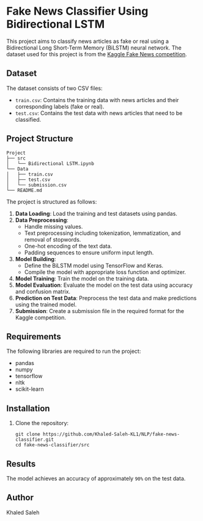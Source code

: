 # Fake News Classifier Using Bidirectional LSTM

This project aims to classify news articles as fake or real using a Bidirectional Long Short-Term Memory (BiLSTM) neural network. The dataset used for this project is from the [Kaggle Fake News competition](https://www.kaggle.com/c/fake-news/data).

## Dataset

The dataset consists of two CSV files:
- `train.csv`: Contains the training data with news articles and their corresponding labels (fake or real).
- `test.csv`: Contains the test data with news articles that need to be classified.

## Project Structure

```
Project
├── src
│   └── Bidirectional LSTM.ipynb
└── Data
│   ├── train.csv
│   ├── test.csv
│   └── submission.csv
└── README.md
```

The project is structured as follows:
1. **Data Loading**: Load the training and test datasets using pandas.
2. **Data Preprocessing**: 
    - Handle missing values.
    - Text preprocessing including tokenization, lemmatization, and removal of stopwords.
    - One-hot encoding of the text data.
    - Padding sequences to ensure uniform input length.
3. **Model Building**:
    - Define the BiLSTM model using TensorFlow and Keras.
    - Compile the model with appropriate loss function and optimizer.
4. **Model Training**: Train the model on the training data.
5. **Model Evaluation**: Evaluate the model on the test data using accuracy and confusion matrix.
6. **Prediction on Test Data**: Preprocess the test data and make predictions using the trained model.
7. **Submission**: Create a submission file in the required format for the Kaggle competition.

## Requirements

The following libraries are required to run the project:
- pandas
- numpy
- tensorflow
- nltk
- scikit-learn

## Installation

1. Clone the repository:
    ```
    git clone https://github.com/Khaled-Saleh-KL1/NLP/fake-news-classifier.git
    cd fake-news-classifier/src
    ```

## Results

The model achieves an accuracy of approximately `90%` on the test data.

## Author

Khaled Saleh
